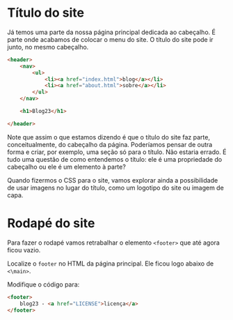 # Título do site

Já temos uma parte da nossa página principal dedicada ao cabeçalho. É parte onde acabamos de colocar o menu do site. O título do site pode ir junto, no mesmo cabeçalho. 

``` html
<header>            
    <nav>      
        <ul>
            <li><a href="index.html">blog</a></li>
            <li><a href="about.html">sobre</a></li>
        </ul>
    </nav>

    <h1>Blog23</h1>

</header>
```

Note que assim o que estamos dizendo é que o título do site faz parte, conceitualmente, do cabeçalho da página. Poderíamos pensar de outra forma e criar, por exemplo, uma seção só para o título. Não estaria errado. É tudo uma questão de como entendemos o título: ele é uma propriedade do cabeçalho ou ele é um elemento à parte? 

Quando fizermos o CSS para o site, vamos explorar ainda a possibilidade de usar imagens no lugar do título, como um logotipo do site ou imagem de capa.

# Rodapé do site

Para fazer o rodapé vamos retrabalhar o elemento <code>\<footer\></code> que até agora ficou vazio. 

Localize o <code>footer</code> no HTML da página principal. Ele ficou logo abaixo de <code>\<\main\></code>.

Modifique o código para:

``` html
<footer>
    blog23 - <a href="LICENSE">licença</a>
</footer>

```
